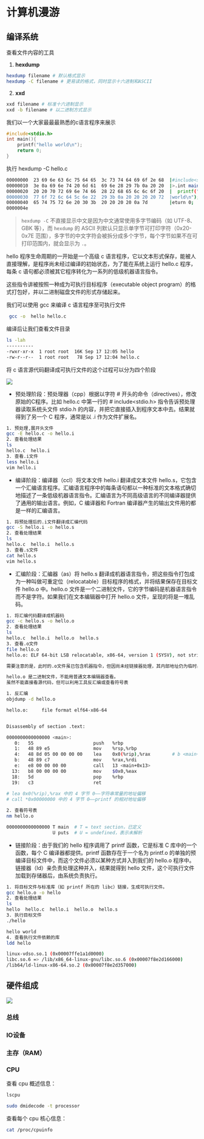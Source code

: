 # 计算机漫游
## 编译系统
查看文件内容的工具

1. **hexdump**
```bash
hexdump filename # 默认格式显示 
hexdump -C filename # 更易读的格式，同时显示十六进制和ASCII
```
2. **xxd**
```bash
xxd filename # 标准十六进制显示 
xxd -b filename # 以二进制方式显示
```

我们以一个大家最最最熟悉的c语言程序来展示
```c
#include<stdio.h>
int main(){
    printf("hello world\n");
    return 0;    
}
```
执行  hexdump -C hello.c
```bash
00000000  23 69 6e 63 6c 75 64 65  3c 73 74 64 69 6f 2e 68  |#include<stdio.h|
00000010  3e 0a 69 6e 74 20 6d 61  69 6e 28 29 7b 0a 20 20  |>.int main(){.  |
00000020  20 20 70 72 69 6e 74 66  28 22 68 65 6c 6c 6f 20  |  printf("hello |
00000030  77 6f 72 6c 64 5c 6e 22  29 3b 0a 20 20 20 20 72  |world\n");.    r|
00000040  65 74 75 72 6e 20 30 3b  20 20 20 20 0a 7d        |eturn 0;    .}|
0000004e
```
>`hexdump -C` 不直接显示中文是因为中文通常使用多字节编码（如 UTF-8、GBK 等），而 `hexdump` 的 ASCII 列默认只显示单字节可打印字符（0x20-0x7E 范围），多字节的中文字符会被拆分成多个字节，每个字节如果不在可打印范围内，就会显示为 `.`。

hello  程序生命周期的一开始是一个高级 c 语言程序，它以文本形式保存，能被人直接理解，是程序尚未经过编译的初始状态，为了能在系统上运行 hello.c 程序，每条 c 语句都必须被其它程序转化为一系列的低级机器语言指令。

这些指令讲被按照一种成为可执行目标程序（executable  object program）的格式打包好，并以二进制磁盘文件的形式存储起来。

我们可以使用 gcc  来编译  c  语言程序至可执行文件
```bash
 gcc -o  hello hello.c 
```
编译后让我们查看文件目录
```bash
ls -lah
----------
-rwxr-xr-x  1 root root  16K Sep 17 12:05 hello
-rw-r--r--  1 root root   78 Sep 17 12:04 hello.c
```
将 c 语言源代码翻译成可执行文件的这个过程可以分为四个阶段

![](http://qiniu.yj-dis.top/image/20250917121256.png)

-  预处理阶段：预处理器（cpp）根据以字符 # 开头的命令（directives），修改原始的C程序。比如 hello.c 中第一行的 # include<stdio.h>  指令告诉预处理器读取系统头文件  stdio.h  的内容，并把它直接插入到程序文本中去。结果就得到了另一个 C 程序，通常是以 .i 作为文件扩展名。
```bash
1. 预处理,展开头文件
gcc -E hello.c -o hello.i
2. 查看处理结果
ls
hello.c  hello.i
3. 查看.i文件
less hello.i
vim hello.i
```
- 编译阶段：编译器（ccl）将文本文件 hello.i 翻译成文本文件 hello.s，它包含一个汇编语言程序。汇编语言程序中的每条语句都以一种标准的文本格式确切地描述了一条低级机器语言指令。汇编语言为不同高级语言的不同编译器提供了通用的输出语言。例如，C  编译器和 Fortran 编译器产生的输出文件用的都是一样的汇编语言。
```bash
1. 将预处理后的.i文件翻译成汇编代码
gcc -S hello.i -o hello.s
2. 查看处理结果
ls
hello.c  hello.i  hello.s
3. 查看.s文件
cat hello.s
vim hello.s
```
- 汇编阶段：汇编器（as）将 hello.s 翻译成机器语言指令，把这些指令打包成为一种叫做可重定位（relocatable）目标程序的格式，并将结果保存在目标文件 hello.o 中。hello.o 文件是一个二进制文件，它的字节编码是机器语言指令而不是字符。如果我们在文本编辑器中打开 hello.o  文件，呈现的将是一堆乱码。
```bash
1. 将汇编代码翻译成机器码
gcc -c hello.s -o hello.o
2. 查看处理结果
ls
hello.c  hello.i  hello.o  hello.s
3. 查看.o文件
file hello.o
hello.o: ELF 64-bit LSB relocatable, x86-64, version 1 (SYSV), not stripped

需要注意的是，此时的.o文件虽已包含机器指令，但因尚未经链接器处理，其内部地址仍为临时占位、未最终定位，所引用的外部符号（如 printf）也处于未解析状态，必须等链接阶段完成后才能填入真实地址并生成可执行文件。

```
```bash
hello.o 是二进制文件，不能用普通文本编辑器查看。
虽然不能直接看源代码，但可以利用工具反汇编或查看符号表

1. 反汇编
objdump -d hello.o

hello.o:     file format elf64-x86-64


Disassembly of section .text:

0000000000000000 <main>:
   0:   55                      push   %rbp
   1:   48 89 e5                mov    %rsp,%rbp
   4:   48 8d 05 00 00 00 00    lea    0x0(%rip),%rax        # b <main+0xb>
   b:   48 89 c7                mov    %rax,%rdi
   e:   e8 00 00 00 00          call   13 <main+0x13>
  13:   b8 00 00 00 00          mov    $0x0,%eax
  18:   5d                      pop    %rbp
  19:   c3                      ret
  
# lea 0x0(%rip),%rax 中的 4 字节 0——字符串常量的地址偏移
# call *0x00000000 中的 4 字节 0——printf 的相对地址偏移

2. 查看符号表
nm hello.o

0000000000000000 T main  # T = text section，已定义
                 U puts  # U = undefined，表示未解析
```
- 链接阶段：由于我们的 hello 程序调用了 printf 函数，它是标准 C 库中的一个函数，每个 C 编译器都提供。printf 函数存在于一个名为 printf.o 的单独的预编译目标文件中，而这个文件必须以某种方式并入到我们的 hello.o 程序中。链接器（ld）亲负责处理这种并入，结果就得到 hello 文件，这个可执行文件加载到存储器后，由系统负责执行。
```bash
1. 将目标文件与标准库（如 printf 所在的 libc）链接，生成可执行文件。
gcc hello.o -o hello
2. 查看处理结果
ls
hello  hello.c  hello.i  hello.o  hello.s
3. 执行目标文件
./hello

hello world
4. 查看执行文件依赖的库
ldd hello

linux-vdso.so.1 (0x00007ffe1a1d0000)
libc.so.6 => /lib/x86_64-linux-gnu/libc.so.6 (0x00007f8e2d166000)
/lib64/ld-linux-x86-64.so.2 (0x00007f8e2d357000)
```
## 硬件组成
![](http://qiniu.yj-dis.top/image/20250921141736.png)
### 总线
### IO设备
### 主存（RAM）
### CPU
查看 cpu 概述信息：
```bash
lscpu   
```
```bash
sudo dmidecode -t processor
```
查看每个 cpu 核心信息：
```bash
cat /proc/cpuinfo
```